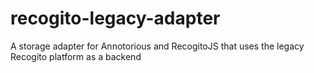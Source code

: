 # recogito-legacy-adapter
A storage adapter for Annotorious and RecogitoJS that uses the legacy Recogito platform as a backend
